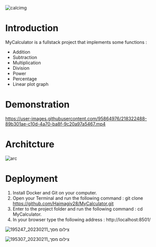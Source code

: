 ![calcimg](https://user-images.githubusercontent.com/95864976/218322241-b096e498-2d26-4a4f-bb45-13b8f7831243.jpeg)

# Introduction
MyCalculator is a fullstack project that implements some functions :
* Addition
* Subtraction
* Multiplication
* Division
* Power
* Percentage
* Linear plot graph

# Demonstration
https://user-images.githubusercontent.com/95864976/218322488-89b301ae-c10d-4a70-ba8f-9c20a97a5467.mp4

# Architcture
![arc](https://user-images.githubusercontent.com/95864976/218322523-0fa0f1ee-0d06-43d2-b0b3-afc1019875bc.png)

# Deployment
1. Install Docker and Git on your computer.
2. Open your Terminal and run the following command : git clone https://github.com/Haimagiv28/MyCalculator.git
3. Enter to the project folder and run the following command : cd MyCalculator.
4. In your browser type the following address : http://localhost:8501/

![צילום מסך_20230211_195247](https://user-images.githubusercontent.com/95864976/218322845-ad7926f1-cc51-4ba4-a456-9f5cf8b713bb.png)

![צילום מסך_20230211_195307](https://user-images.githubusercontent.com/95864976/218322852-2758f3fb-d673-4921-8ac9-a717fc2ea5c9.png)

